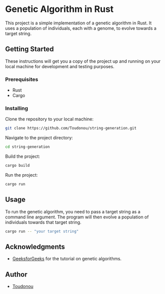 # Genetic Algorithm in Rust

This project is a simple implementation of a genetic algorithm in Rust. It uses a population of individuals, each with a genome, to evolve towards a target string.

## Getting Started

These instructions will get you a copy of the project up and running on your local machine for development and testing purposes.

### Prerequisites

- Rust
- Cargo

### Installing

Clone the repository to your local machine:

```bash
git clone https://github.com/Toudonou/string-generation.git
```

Navigate to the project directory:

```bash
cd string-generation
```

Build the project:

```bash
cargo build
```

Run the project:

```bash
cargo run
```

## Usage

To run the genetic algorithm, you need to pass a target string as a command line argument. The program will then evolve a population of individuals towards that target string.

```bash
cargo run -- "your target string"
```

## Acknowledgments

- [GeeksforGeeks](https://www.geeksforgeeks.org/genetic-algorithms/) for the tutorial on genetic algorithms.

## Author
- [Toudonou](https://github.com/Toudonou)